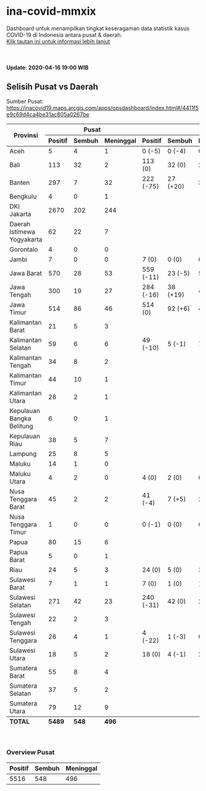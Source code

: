 # ina-covid-mmxix
Dashboard untuk menampilkan tingkat keseragaman data statistik kasus COVID-19 di Indonesia antara pusat & daerah. \
[Klik tautan ini untuk informasi lebih lanjut](INFO.md)

<br>

#### Update: 2020-04-16 19:00 WIB
## Selisih Pusat vs Daerah
Sumber Pusat: https://inacovid19.maps.arcgis.com/apps/opsdashboard/index.html#/4411f5e9c69d4ca4be31ac805a0267be
<table>
    <thead>
        <tr>
            <th rowspan=2 style="text-align:center">Provinsi</th>
            <th colspan=3 style="text-align:center">Pusat</th>
            <th colspan=4 style="text-align:center">Daerah</th>
        </tr>
        <tr>
            <th>Positif</th>
            <th>Sembuh</th>
            <th>Meninggal</th>
            <th>Positif</th>
            <th>Sembuh</th>
            <th>Meninggal</th>
            <th>Sumber</th>
        </tr>
    </thead>
    <tbody>
        <tr><td class="province">Aceh</td><td class="national-positive">5</td><td class="national-recover">4</td><td class="national-dead">1</td><td class="regional-positive">0 <span class="diff-positive">(-5)</span></td><td class="regional-recover">0 <span class="diff-recover">(-4)</span></td><td class="regional-dead">0 <span class="diff-dead">(-1)</span></td><td class="regional-source"><a href="https://covid19.acehprov.go.id">https://covid19.acehprov.go.id</a></td></tr>
        <tr><td class="province">Bali</td><td class="national-positive">113</td><td class="national-recover">32</td><td class="national-dead">2</td><td class="regional-positive">113 <span class="diff-positive">(0)</span></td><td class="regional-recover">32 <span class="diff-recover">(0)</span></td><td class="regional-dead">2 <span class="diff-dead">(0)</span></td><td class="regional-source"><a href="https://infocorona.baliprov.go.id">https://infocorona.baliprov.go.id</a></td></tr>
        <tr><td class="province">Banten</td><td class="national-positive">297</td><td class="national-recover">7</td><td class="national-dead">32</td><td class="regional-positive">222 <span class="diff-positive">(-75)</span></td><td class="regional-recover">27 <span class="diff-recover">(+20)</span></td><td class="regional-dead">36 <span class="diff-dead">(+4)</span></td><td class="regional-source"><a href="https://infocorona.bantenprov.go.id">https://infocorona.bantenprov.go.id</a></td></tr>
        <tr><td class="province">Bengkulu</td><td class="national-positive">4</td><td class="national-recover">0</td><td class="national-dead">1</td><td class="regional-unknown" colspan=4></td></tr>
        <tr><td class="province">DKI Jakarta</td><td class="national-positive">2670</td><td class="national-recover">202</td><td class="national-dead">244</td><td class="regional-unknown" colspan=4></td></tr>
        <tr><td class="province">Daerah Istimewa Yogyakarta</td><td class="national-positive">62</td><td class="national-recover">22</td><td class="national-dead">7</td><td class="regional-unknown" colspan=4></td></tr>
        <tr><td class="province">Gorontalo</td><td class="national-positive">4</td><td class="national-recover">0</td><td class="national-dead">0</td><td class="regional-unknown" colspan=4></td></tr>
        <tr><td class="province">Jambi</td><td class="national-positive">7</td><td class="national-recover">0</td><td class="national-dead">0</td><td class="regional-positive">7 <span class="diff-positive">(0)</span></td><td class="regional-recover">0 <span class="diff-recover">(0)</span></td><td class="regional-dead">0 <span class="diff-dead">(0)</span></td><td class="regional-source"><a href="http://corona.jambiprov.go.id">http://corona.jambiprov.go.id</a></td></tr>
        <tr><td class="province">Jawa Barat</td><td class="national-positive">570</td><td class="national-recover">28</td><td class="national-dead">53</td><td class="regional-positive">559 <span class="diff-positive">(-11)</span></td><td class="regional-recover">23 <span class="diff-recover">(-5)</span></td><td class="regional-dead">52 <span class="diff-dead">(-1)</span></td><td class="regional-source"><a href="https://pikobar.jabarprov.go.id">https://pikobar.jabarprov.go.id</a></td></tr>
        <tr><td class="province">Jawa Tengah</td><td class="national-positive">300</td><td class="national-recover">19</td><td class="national-dead">27</td><td class="regional-positive">284 <span class="diff-positive">(-16)</span></td><td class="regional-recover">38 <span class="diff-recover">(+19)</span></td><td class="regional-dead">40 <span class="diff-dead">(+13)</span></td><td class="regional-source"><a href="https://corona.jatengprov.go.id">https://corona.jatengprov.go.id</a></td></tr>
        <tr><td class="province">Jawa Timur</td><td class="national-positive">514</td><td class="national-recover">86</td><td class="national-dead">46</td><td class="regional-positive">514 <span class="diff-positive">(0)</span></td><td class="regional-recover">92 <span class="diff-recover">(+6)</span></td><td class="regional-dead">46 <span class="diff-dead">(0)</span></td><td class="regional-source"><a href="https://infocovid19.jatimprov.go.id">https://infocovid19.jatimprov.go.id</a></td></tr>
        <tr><td class="province">Kalimantan Barat</td><td class="national-positive">21</td><td class="national-recover">5</td><td class="national-dead">3</td><td class="regional-unknown" colspan=4></td></tr>
        <tr><td class="province">Kalimantan Selatan</td><td class="national-positive">59</td><td class="national-recover">6</td><td class="national-dead">6</td><td class="regional-positive">49 <span class="diff-positive">(-10)</span></td><td class="regional-recover">5 <span class="diff-recover">(-1)</span></td><td class="regional-dead">7 <span class="diff-dead">(+1)</span></td><td class="regional-source"><a href="https://corona.kalselprov.go.id">https://corona.kalselprov.go.id</a></td></tr>
        <tr><td class="province">Kalimantan Tengah</td><td class="national-positive">34</td><td class="national-recover">8</td><td class="national-dead">2</td><td class="regional-unknown" colspan=4></td></tr>
        <tr><td class="province">Kalimantan Timur</td><td class="national-positive">44</td><td class="national-recover">10</td><td class="national-dead">1</td><td class="regional-unknown" colspan=4></td></tr>
        <tr><td class="province">Kalimantan Utara</td><td class="national-positive">28</td><td class="national-recover">2</td><td class="national-dead">1</td><td class="regional-unknown" colspan=4></td></tr>
        <tr><td class="province">Kepulauan Bangka Belitung</td><td class="national-positive">6</td><td class="national-recover">0</td><td class="national-dead">1</td><td class="regional-unknown" colspan=4></td></tr>
        <tr><td class="province">Kepulauan Riau</td><td class="national-positive">38</td><td class="national-recover">5</td><td class="national-dead">7</td><td class="regional-unknown" colspan=4></td></tr>
        <tr><td class="province">Lampung</td><td class="national-positive">25</td><td class="national-recover">8</td><td class="national-dead">5</td><td class="regional-unknown" colspan=4></td></tr>
        <tr><td class="province">Maluku</td><td class="national-positive">14</td><td class="national-recover">1</td><td class="national-dead">0</td><td class="regional-unknown" colspan=4></td></tr>
        <tr><td class="province">Maluku Utara</td><td class="national-positive">4</td><td class="national-recover">2</td><td class="national-dead">0</td><td class="regional-positive">4 <span class="diff-positive">(0)</span></td><td class="regional-recover">2 <span class="diff-recover">(0)</span></td><td class="regional-dead">0 <span class="diff-dead">(0)</span></td><td class="regional-source"><a href="http://corona.malutprov.go.id">http://corona.malutprov.go.id</a></td></tr>
        <tr><td class="province">Nusa Tenggara Barat</td><td class="national-positive">45</td><td class="national-recover">2</td><td class="national-dead">2</td><td class="regional-positive">41 <span class="diff-positive">(-4)</span></td><td class="regional-recover">7 <span class="diff-recover">(+5)</span></td><td class="regional-dead">2 <span class="diff-dead">(0)</span></td><td class="regional-source"><a href="https://corona.ntbprov.go.id">https://corona.ntbprov.go.id</a></td></tr>
        <tr><td class="province">Nusa Tenggara Timur</td><td class="national-positive">1</td><td class="national-recover">0</td><td class="national-dead">0</td><td class="regional-positive">0 <span class="diff-positive">(-1)</span></td><td class="regional-recover">0 <span class="diff-recover">(0)</span></td><td class="regional-dead">0 <span class="diff-dead">(0)</span></td><td class="regional-source"><a href="https://covid19.nttprov.go.id">https://covid19.nttprov.go.id</a></td></tr>
        <tr><td class="province">Papua</td><td class="national-positive">80</td><td class="national-recover">15</td><td class="national-dead">6</td><td class="regional-unknown" colspan=4></td></tr>
        <tr><td class="province">Papua Barat</td><td class="national-positive">5</td><td class="national-recover">0</td><td class="national-dead">1</td><td class="regional-unknown" colspan=4></td></tr>
        <tr><td class="province">Riau</td><td class="national-positive">24</td><td class="national-recover">5</td><td class="national-dead">3</td><td class="regional-positive">24 <span class="diff-positive">(0)</span></td><td class="regional-recover">5 <span class="diff-recover">(0)</span></td><td class="regional-dead">3 <span class="diff-dead">(0)</span></td><td class="regional-source"><a href="https://corona.riau.go.id">https://corona.riau.go.id</a></td></tr>
        <tr><td class="province">Sulawesi Barat</td><td class="national-positive">7</td><td class="national-recover">1</td><td class="national-dead">1</td><td class="regional-positive">7 <span class="diff-positive">(0)</span></td><td class="regional-recover">1 <span class="diff-recover">(0)</span></td><td class="regional-dead">1 <span class="diff-dead">(0)</span></td><td class="regional-source"><a href="https://covid19.sulbarprov.go.id">https://covid19.sulbarprov.go.id</a></td></tr>
        <tr><td class="province">Sulawesi Selatan</td><td class="national-positive">271</td><td class="national-recover">42</td><td class="national-dead">23</td><td class="regional-positive">240 <span class="diff-positive">(-31)</span></td><td class="regional-recover">42 <span class="diff-recover">(0)</span></td><td class="regional-dead">22 <span class="diff-dead">(-1)</span></td><td class="regional-source"><a href="https://covid19.sulselprov.go.id">https://covid19.sulselprov.go.id</a></td></tr>
        <tr><td class="province">Sulawesi Tengah</td><td class="national-positive">22</td><td class="national-recover">2</td><td class="national-dead">3</td><td class="regional-unknown" colspan=4></td></tr>
        <tr><td class="province">Sulawesi Tenggara</td><td class="national-positive">26</td><td class="national-recover">4</td><td class="national-dead">1</td><td class="regional-positive">4 <span class="diff-positive">(-22)</span></td><td class="regional-recover">1 <span class="diff-recover">(-3)</span></td><td class="regional-dead">0 <span class="diff-dead">(-1)</span></td><td class="regional-source"><a href="https://dinkes.sultraprov.go.id">https://dinkes.sultraprov.go.id</a></td></tr>
        <tr><td class="province">Sulawesi Utara</td><td class="national-positive">18</td><td class="national-recover">5</td><td class="national-dead">2</td><td class="regional-positive">18 <span class="diff-positive">(0)</span></td><td class="regional-recover">4 <span class="diff-recover">(-1)</span></td><td class="regional-dead">2 <span class="diff-dead">(0)</span></td><td class="regional-source"><a href="https://corona.sulutprov.go.id">https://corona.sulutprov.go.id</a></td></tr>
        <tr><td class="province">Sumatera Barat</td><td class="national-positive">55</td><td class="national-recover">8</td><td class="national-dead">4</td><td class="regional-unknown" colspan=4></td></tr>
        <tr><td class="province">Sumatera Selatan</td><td class="national-positive">37</td><td class="national-recover">5</td><td class="national-dead">2</td><td class="regional-unknown" colspan=4></td></tr>
        <tr><td class="province">Sumatera Utara</td><td class="national-positive">79</td><td class="national-recover">12</td><td class="national-dead">9</td><td class="regional-unknown" colspan=4></td></tr>
    </tbody>
    <tfoot>
        <tr>
            <td><b>TOTAL</b></td>
            <td><b>5489</b></td>
            <td><b>548</b></td>
            <td><b>496</b></td>
            <td colspan=4></td>
        </tr>
    </tfoot>
</table>
<br>

### Overview Pusat
| Positif | Sembuh | Meninggal |
|--|--|--|
| 5516 | 548 | 496 |